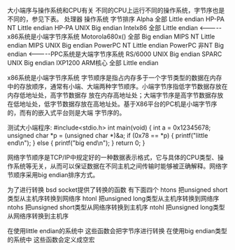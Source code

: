 大小端序与操作系统和CPU有关
不同的CPU上运行不同的操作系统，字节序也是不同的，参见下表。 
处理器 操作系统 字节排序 
Alpha 全部 Little endian 
HP-PA NT Little endian 
HP-PA UNIX Big endian 
Intelx86 全部 Little endian <-----x86系统是小端字节序系统 
Motorola680x() 全部 Big endian 
MIPS NT Little endian 
MIPS UNIX Big endian 
PowerPC NT Little endian 
PowerPC 非NT Big endian <-----PPC系统是大端字节序系统 
RS/6000 UNIX Big endian 
SPARC UNIX Big endian 
IXP1200 ARM核心 全部 Little endian


x86系统是小端字节序系统
字节顺序是指占内存多于一个字节类型的数据在内存中的存放顺序，通常有小端、大端两种字节顺序。小端字节序指低字节数据存放在内存低地址处，高字节数据存 放在内存高地址处；大端字节序是高字节数据存放在低地址处，低字节数据存放在高地址处。基于X86平台的PC机是小端字节序的，而有的嵌入式平台则是大端 字节序的。 


测试大小端程序:
#include<stdio.h>
int main(void)
{
	int a = 0x12345678;
	unsigned char *p = (unsigned char *)&a;
	if (0x78 == *p)
	{
		printf("little end\n");
	}
	else
	{
		printf("big end\n");
	}
	return 0;
}


网络字节顺序是TCP/IP中规定好的一种数据表示格式，它与具体的CPU类型、操作系统等无关，从而可以保证数据在不同主机之间传输时能够被正确解释。网络字节顺序采用big endian排序方式。 

为了进行转换 bsd socket提供了转换的函数 有下面四个 
htons 把unsigned short类型从主机序转换到网络序 
htonl 把unsigned long类型从主机序转换到网络序 
ntohs 把unsigned short类型从网络序转换到主机序 
ntohl 把unsigned long类型从网络序转换到主机序 

在使用little endian的系统中 这些函数会把字节序进行转换 
在使用big endian类型的系统中 这些函数会定义成空宏 
